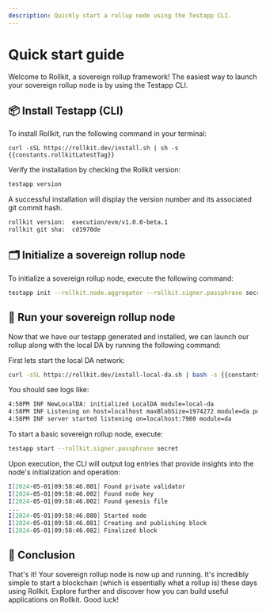 ```yaml
---
description: Quickly start a rollup node using the Testapp CLI.
---
```


<script setup>
import constants from '../.vitepress/constants/constants.js'
</script>

# Quick start guide

Welcome to Rollkit, a sovereign rollup framework! The easiest way to launch your sovereign rollup node is by using the Testapp CLI.

## 📦 Install Testapp (CLI)

To install Rollkit, run the following command in your terminal:

```bash-vue
curl -sSL https://rollkit.dev/install.sh | sh -s {{constants.rollkitLatestTag}}
```

Verify the installation by checking the Rollkit version:

```bash
testapp version
```

A successful installation will display the version number and its associated git commit hash.

```bash
rollkit version:  execution/evm/v1.0.0-beta.1
rollkit git sha:  cd1970de
```

## 🗂️ Initialize a sovereign rollup node

To initialize a sovereign rollup node, execute the following command:

```bash
testapp init --rollkit.node.aggregator --rollkit.signer.passphrase secret
```

## 🚀 Run your sovereign rollup node

Now that we have our testapp generated and installed, we can launch our rollup along with the local DA by running the following command:

First lets start the local DA network:

```bash
curl -sSL https://rollkit.dev/install-local-da.sh | bash -s {{constants.rollkitLatestTag}}
```

You should see logs like:

```bash
4:58PM INF NewLocalDA: initialized LocalDA module=local-da
4:58PM INF Listening on host=localhost maxBlobSize=1974272 module=da port=7980
4:58PM INF server started listening on=localhost:7980 module=da
```

To start a basic sovereign rollup node, execute:

```bash
testapp start --rollkit.signer.passphrase secret
```

Upon execution, the CLI will output log entries that provide insights into the node's initialization and operation:

```bash
I[2024-05-01|09:58:46.001] Found private validator                      module=main keyFile=/root/.rollkit/config/priv_validator_key.json stateFile=/root/.rollkit/data/priv_validator_state.json
I[2024-05-01|09:58:46.002] Found node key                               module=main path=/root/.rollkit/config/node_key.json
I[2024-05-01|09:58:46.002] Found genesis file                           module=main path=/root/.rollkit/config/genesis.json
...
I[2024-05-01|09:58:46.080] Started node                                 module=main
I[2024-05-01|09:58:46.081] Creating and publishing block                module=BlockManager height=223
I[2024-05-01|09:58:46.082] Finalized block                              module=BlockManager height=223 num_txs_res=0 num_val_updates=0 block_app_hash=
```

## 🎉 Conclusion

That's it! Your sovereign rollup node is now up and running. It's incredibly simple to start a blockchain (which is essentially what a rollup is) these days using Rollkit. Explore further and discover how you can build useful applications on Rollkit. Good luck!
